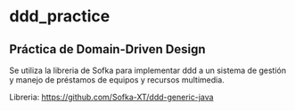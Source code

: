 # ddd_practice
## Práctica de Domain-Driven Design

Se utiliza la libreria de Sofka para implementar ddd a un sistema de gestión y manejo de préstamos de equipos y recursos multimedia.

Libreria: https://github.com/Sofka-XT/ddd-generic-java

